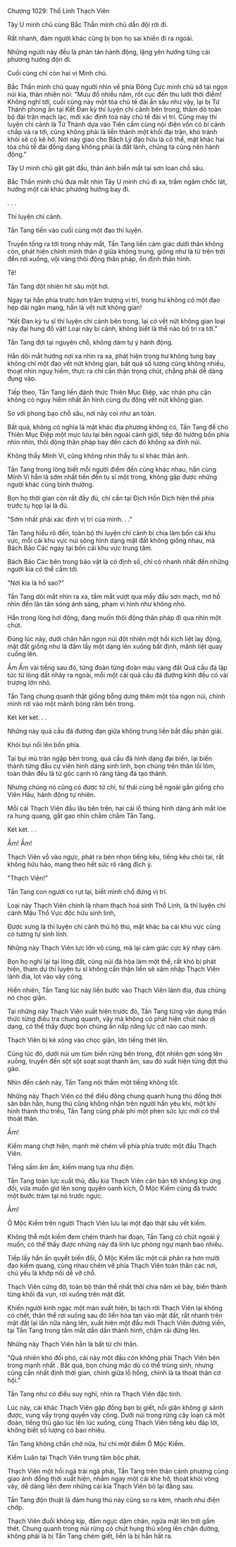 




Chương 1029: Thổ Linh Thạch Viên


Tây U minh chủ cùng Bắc Thần minh chủ dẫn đội rời đi.

Rất nhanh, đám người khác cũng bị bọn họ sai khiến đi ra ngoài.

Những người này đều là phân tán hành động, lặng yên hướng từng cái phương hướng độn đi.

Cuối cùng chỉ còn hai vị Minh chủ.

Bắc Thần minh chủ quay người nhìn về phía Đông Cực minh chủ sở tại ngọn núi kia, thản nhiên nói: "Mưu đồ nhiều năm, rốt cục đến thu lưới thời điểm! Không nghĩ tới, cuối cùng này một tòa chủ tế đài ẩn sâu như vậy, lại bị Tứ Thánh phong ấn tại Kết Đan kỳ thí luyện chi cảnh bên trong, thăm dò toàn bộ đại trận mạch lạc, mới xác định toà này chủ tế đài vị trí. Cũng may thí luyện chi cảnh là Tứ Thánh dựa vào Tiên cấm cùng nội điện vốn có bí cảnh chắp vá ra tới, cũng không phải là liền thành một khối đại trận, khó tránh khỏi sẽ có kẽ hở. Nơi này giao cho Bách Lý đạo hữu là có thể, mặt khác hai tòa chủ tế đài đồng dạng không phải là đất lành, chúng ta cũng nên hành động."

Tây U minh chủ gật gật đầu, thân ảnh biến mất tại sơn loan chỗ sâu.

Bắc Thần minh chủ đưa mắt nhìn Tây U minh chủ đi xa, trầm ngâm chốc lát, hướng một cái khác phương hướng bay đi.

. . .

Thí luyện chi cảnh.

Tần Tang tiến vào cuối cùng một đạo thí luyện.

Truyền tống ra tới trong nháy mắt, Tần Tang liền cảm giác dưới thân không còn, phát hiện chính mình thân ở giữa không trung, giống như là từ trên trời đến rơi xuống, vội vàng thôi động thân pháp, ổn định thân hình.

Tê!

Tần Tang đột nhiên hít sâu một hơi.

Ngay tại hắn phía trước hơn trăm trượng vị trí, trong hư không có một đạo hẹp dài ngân mang, hẳn là vết nứt không gian!

"Kết Đan kỳ tu sĩ thí luyện chi cảnh bên trong, lại có vết nứt không gian loại này đại hung đồ vật! Loại này bí cảnh, không biết là thế nào bố trí ra tới."

Tần Tang đợi tại nguyên chỗ, không dám tự ý hành động.

Hắn dõi mắt hướng nơi xa nhìn ra xa, phát hiện trong hư không tung bay không chỉ một đạo vết nứt không gian, bất quá số lượng cũng không nhiều, thoạt nhìn nguy hiểm, thực ra chỉ cần thận trọng chút, chẳng phải dễ dàng đụng vào.

Tiếp theo, Tần Tang liền đánh thức Thiên Mục Điệp, xác nhận phụ cận không có nguy hiểm nhất ẩn hình cùng du động vết nứt không gian.

So với phong bạo chỗ sâu, nơi này coi như an toàn.

Bất quá, không có nghĩa là mặt khác địa phương không có, Tần Tang để cho Thiên Mục Điệp một mực lưu lại bên ngoài cảnh giới, tiếp đó hướng bốn phía nhìn nhìn, thôi động thân pháp bay đến cách đó không xa đỉnh núi.

Không thấy Mính Vi, cũng không nhìn thấy tu sĩ khác thân ảnh.

Tần Tang trong lòng biết mỗi người điểm đến cũng khác nhau, hắn cùng Mính Vi hẳn là sớm nhất tiến đến tu sĩ một trong, không gặp được những người khác cũng bình thường.

Bọn họ thời gian còn rất đầy đủ, chỉ cần tại Địch Hồn Dịch hiện thế phía trước tụ họp lại là đủ.

"Sớm nhất phải xác định vị trí của mình. . ."

Tần Tang hiểu rõ đến, toàn bộ thí luyện chi cảnh bị chia làm bốn cái khu vực, mỗi cái khu vực núi sông hình dạng mặt đất không giống nhau, mà Bách Bảo Các ngay tại bốn cái khu vực trung tâm.

Bách Bảo Các bên trong bảo vật là có định số, chỉ có nhanh nhất đến những người kia có thể cầm tới.

"Nơi kia là hồ sao?"

Tần Tang dõi mắt nhìn ra xa, tầm mắt vượt qua mấy đầu sơn mạch, mơ hồ nhìn đến lăn tăn sóng ánh sáng, phạm vi hình như không nhỏ.

Hắn trong lòng hơi động, đang muốn thôi động thân pháp đi qua nhìn một chút.

Đúng lúc này, dưới chân hắn ngọn núi đột nhiên một hồi kịch liệt lay động, mặt đất giống như là đầm lầy một dạng lên xuống bất định, mãnh liệt quay cuồng lên.

Ầm Ầm vài tiếng sau đó, từng đoàn từng đoàn màu vàng đất Quả cầu đá lập tức từ lòng đất nhảy ra ngoài, mỗi một cái quả cầu đá đường kính đều có vài trượng lớn nhỏ.

Tần Tang chung quanh thật giống bỗng dưng thêm một tòa ngọn núi, chính mình rơi vào một mảnh bóng râm bên trong.

Két két két. . .

Những này quả cầu đá đường đạn giữa không trung liền bắt đầu phân giải.

Khói bụi nổi lên bốn phía.

Tại bụi mù tràn ngập bên trong, quả cầu đá hình dạng đại biến, lại biến thành từng đầu cự viên hình dáng sinh linh, bọn chúng trên thân lồi lõm, toàn thân đều là từ góc cạnh rõ ràng tảng đá tạo thành.

Nhưng chúng nó cũng có được tứ chi, tư thái cùng bề ngoài gần giống cho Viên Hầu, hành động tự nhiên.

Mỗi cái Thạch Viên đầu lâu bên trên, hai cái lỗ thủng hình dáng ánh mắt lóe ra hung quang, gắt gao nhìn chằm chằm Tần Tang.

Két két. . .

Ầm! Ầm!

Thạch Viên vỗ vào ngực, phát ra bén nhọn tiếng kêu, tiếng kêu chói tai, rất không hữu hảo, mang theo hết sức rõ ràng địch ý.

"Thạch Viên!"

Tần Tang con ngươi co rụt lại, biết mình chổ đứng vị trí.

Loại này Thạch Viên chính là nham thạch hoá sinh Thổ Linh, là thí luyện chi cảnh Mậu Thổ Vực độc hữu sinh linh,

Được xưng là thí luyện chi cảnh thủ hộ thú, mặt khác ba cái khu vực cũng có tương tự sinh linh.

Những này Thạch Viên lực lớn vô cùng, mà lại cảm giác cực kỳ nhạy cảm.

Bọn họ nghỉ lại tại lòng đất, cùng núi đá hòa làm một thể, rất khó bị phát hiện, tham dự thí luyện tu sĩ không cẩn thận liền sẽ xâm nhập Thạch Viên lãnh địa, lọt vào vây công.

Hiển nhiên, Tần Tang lúc này liền bước vào Thạch Viên lãnh địa, đưa chúng nó chọc giận.

Tại những này Thạch Viên xuất hiện trước đó, Tần Tang từng vận dụng thần thức từng điều tra chung quanh, vậy mà không có phát hiện chút nào dị dạng, có thể thấy được bọn chúng ẩn nấp năng lực cỡ nào cao minh.

Thạch Viên bị kẻ xông vào chọc giận, lớn tiếng thét lên.

Cùng lúc đó, dưới núi um tùm biển rừng bên trong, đột nhiên gợn sóng lên xuống, truyền đến sột sột soạt soạt thanh âm, sau đó xuất hiện từng đợt thú gào.

Nhìn đến cảnh này, Tần Tang nói thầm một tiếng không tốt.

Những này Thạch Viên có thể điều động chung quanh hung thú đồng thời săn bắn hắn, hung thú cũng không nhận trên người hắn yêu khí, một khi hình thành thú triều, Tần Tang cũng phải phí một phen sức lực mới có thể thoát thân.

Ầm!

Kiếm mang chợt hiện, mạnh mẽ chém về phía phía trước một đầu Thạch Viên.

Tiếng sấm ầm ầm, kiếm mang tựa như điện.

Tần Tang toàn lực xuất thủ, đầu kia Thạch Viên căn bản tới không kịp ứng đối, vừa muốn giơ lên song quyền oanh kích, Ô Mộc Kiếm cũng đã trước một bước trảm tại nó trước ngực.

Ầm!

Ô Mộc Kiếm trên người Thạch Viên lưu lại một đạo thật sâu vết kiếm.

Không thể một kiếm đem chém thành hai đoạn, Tần Tang có chút ngoài ý muốn, có thể thấy được những này đá linh lực phòng ngự mạnh bao nhiêu.

Tiếp lấy hắn ấn quyết biến đổi, Ô Mộc Kiếm lắc một cái phân ra hơn mười đạo kiếm quang, cùng nhau chém về phía Thạch Viên toàn thân các nơi, chủ yếu là khớp nối dễ vỡ chỗ.

Thạch Viên cứng đờ, toàn bộ thân thể nhất thời chia năm xẻ bảy, biến thành từng khối đá vụn, rơi xuống trên mặt đất.

Khiến người kinh ngạc một màn xuất hiện, bị tách rời Thạch Viên lại không có chết, thân thể rơi xuống sau đó liền hòa tan vào mặt đất, rất nhanh trên mặt đất lại lần nữa nâng lên, xuất hiện một đầu mới Thạch Viên đường viền, tại Tần Tang trong tầm mắt dần dần thành hình, chậm rãi đứng lên.

Những này Thạch Viên hẳn là bất tử chi thân.

"Quả nhiên khó đối phó, cái này một đầu còn không phải Thạch Viên bên trong mạnh nhất . Bất quá, bọn chúng mặc dù có thể trùng sinh, nhưng cũng cần nhất định thời gian, chính giữa lỗ hổng, chính là ta thoát thân cơ hội."

Tần Tang như có điều suy nghĩ, nhìn ra Thạch Viên đặc tính.

Lúc này, cái khác Thạch Viên gặp đồng bạn bị giết, nổi giận không gì sánh được, vung vẩy trọng quyền vây công. Dưới núi trong rừng cây loạn cả một đoàn, tiếng thú gào lúc lên lúc xuống, cùng Thạch Viên tiếng kêu đáp lời, không biết số lượng có bao nhiêu.

Tần Tang không chần chờ nữa, hư chỉ một điểm Ô Mộc Kiếm.

Kiếm Luân tại Thạch Viên trung tâm bộc phát.

Thạch Viên một hồi ngã trái ngã phải, Tần Tang trên thân cánh phượng cùng giao ảnh đồng thời xuất hiện, nhắm ngay một cái khe hở, thoát khỏi vòng vây, dễ dàng liền đem những cái kia Thạch Viên bỏ lại đằng sau.

Tần Tang độn thuật là đám hung thú này cũng so ra kém, nhanh như điện chớp.

Thạch Viên đuổi không kịp, đấm ngực dậm chân, ngửa mặt lên trời gầm thét. Chung quanh trong núi rừng có chút hung thú xông lên chặn đường, không phải là bị Tần Tang chém giết, liền là bị hắn hất ra.




